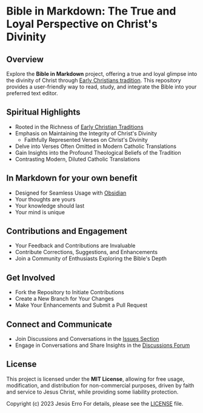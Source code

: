 # Bible in Markdown: The True and Loyal Perspective on Christ's Divinity

## Overview

Explore the **Bible in Markdown** project, offering a true and loyal glimpse into the divinity of Christ through [Early Christians tradition](https://en.wikipedia.org/wiki/Early_Christianity). This repository provides a user-friendly way to read, study, and integrate the Bible into your preferred text editor.

## Spiritual Highlights

- Rooted in the Richness of [Early Christian Traditions](https://en.wikipedia.org/wiki/Early_Christianity)
- Emphasis on Maintaining the Integrity of Christ's Divinity
  - Faithfully Represented Verses on Christ's Divinity
- Delve into Verses Often Omitted in Modern Catholic Translations
- Gain Insights into the Profound Theological Beliefs of the Tradition
- Contrasting Modern, Diluted Catholic Translations

## In Markdown for your own benefit
  - Designed for Seamless Usage with [Obsidian](https://obsidian.md/)
  - Your thoughts are yours
  - Your knowledge should last
  - Your mind is unique

## Contributions and Engagement

- Your Feedback and Contributions are Invaluable
- Contribute Corrections, Suggestions, and Enhancements
- Join a Community of Enthusiasts Exploring the Bible's Depth

## Get Involved

- Fork the Repository to Initiate Contributions
- Create a New Branch for Your Changes
- Make Your Enhancements and Submit a Pull Request

## Connect and Communicate

- Join Discussions and Conversations in the [Issues Section](https://github.com/jesuserro/CatholicBible/issues)
- Engage in Conversations and Share Insights in the [Discussions Forum](https://github.com/jesuserro/CatholicBible/discussions)

## License

This project is licensed under the **MIT License**, allowing for free usage, modification, and distribution for non-commercial purposes, driven by faith and service to Jesus Christ, while providing some liability protection.

Copyright (c) 2023 Jesús Erro
For details, please see the [LICENSE](LICENSE) file.
